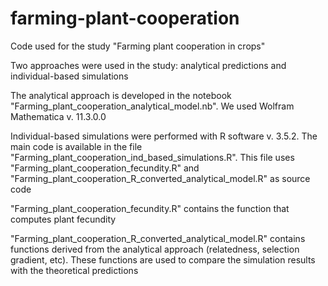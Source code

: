 # farming-plant-cooperation
Code used for the study "Farming plant cooperation in crops"

Two approaches were used in the study: analytical predictions and individual-based simulations

The analytical approach is developed in the notebook "Farming_plant_cooperation_analytical_model.nb". We used Wolfram Mathematica v. 11.3.0.0

Individual-based simulations were performed with R software v. 3.5.2. The main code is available in the file "Farming_plant_cooperation_ind_based_simulations.R". This file uses "Farming_plant_cooperation_fecundity.R" and "Farming_plant_cooperation_R_converted_analytical_model.R" as source code

"Farming_plant_cooperation_fecundity.R" contains the function that computes plant fecundity

"Farming_plant_cooperation_R_converted_analytical_model.R" contains functions derived from the analytical approach (relatedness, selection gradient, etc). These functions are used to compare the simulation results with the theoretical predictions
